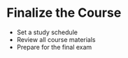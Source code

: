 # Finalize the Course
- Set a study schedule
- Review all course materials
- Prepare for the final exam